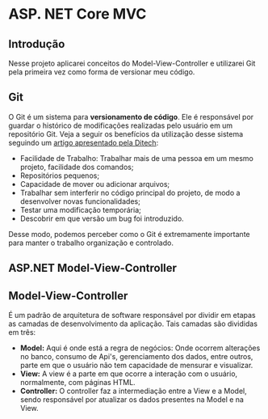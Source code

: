 # ASP. NET Core MVC

## Introdução
Nesse projeto aplicarei conceitos do Model-View-Controller e utilizarei Git pela primeira vez como forma de versionar meu código.

## Git

O Git é um sistema para **versionamento de código**. Ele é responsável por guardar o histórico de modificações realizadas pelo usuário em um repositório Git. Veja a seguir os benefícios da utilização desse sistema seguindo um [artigo apresentado pela Ditech](http://ditech.com.br/git-beneficios-ferramenta-projetos/):
- Facilidade de Trabalho: Trabalhar mais de uma pessoa em um mesmo projeto, facilidade dos comandos;
- Repositórios pequenos;
- Capacidade de mover ou adicionar arquivos;
- Trabalhar sem interferir no código principal do projeto, de modo a desenvolver novas funcionalidades;
- Testar uma modificação temporária;
- Descobrir em que versão um bug foi introduzido.

Desse modo, podemos perceber como o Git é extremamente importante para manter o trabalho organização e controlado.

## ASP.NET Model-View-Controller

## Model-View-Controller
É um padrão de arquitetura de software responsável por dividir em etapas as camadas de desenvolvimento da aplicação. Tais camadas são divididas em três:
- **Model:** Aqui é onde está a regra de negócios: Onde ocorrem alterações no banco, consumo de Api's, gerenciamento dos dados, entre outros, parte em que o usuário não tem capacidade de mensurar e visualizar.
- **View:** A view é a parte em que ocorre a interação com o usuário, normalmente, com páginas HTML.
- **Controller:** O controller faz a intermediação entre a View e a Model, sendo responsável por atualizar os dados presentes na Model e na View.
